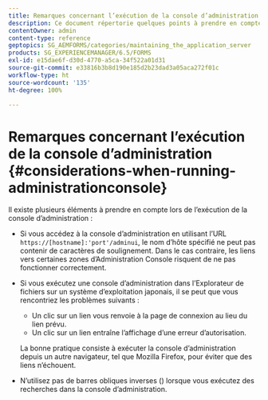 ```yaml
---
title: Remarques concernant l’exécution de la console d’administration
description: Ce document répertorie quelques points à prendre en compte lors de l’exécution de la console d’administration.
contentOwner: admin
content-type: reference
geptopics: SG_AEMFORMS/categories/maintaining_the_application_server
products: SG_EXPERIENCEMANAGER/6.5/FORMS
exl-id: e15dae6f-d30d-4770-a5ca-34f522a01d31
source-git-commit: e33816b3b8d190e185d2b23dad3a05aca272f01c
workflow-type: ht
source-wordcount: '135'
ht-degree: 100%

---
```


# Remarques concernant l’exécution de la console d’administration {#considerations-when-running-administrationconsole}

Il existe plusieurs éléments à prendre en compte lors de l’exécution de la console d’administration :

* Si vous accédez à la console d’administration en utilisant l’URL `https://[hostname]:'port'/adminui`, le nom d’hôte spécifié ne peut pas contenir de caractères de soulignement. Dans le cas contraire, les liens vers certaines zones d’Administration Console risquent de ne pas fonctionner correctement.
* Si vous exécutez une console d’administration dans l’Explorateur de fichiers sur un système d’exploitation japonais, il se peut que vous rencontriez les problèmes suivants :

   * Un clic sur un lien vous renvoie à la page de connexion au lieu du lien prévu.
   * Un clic sur un lien entraîne l’affichage d’une erreur d’autorisation.

  La bonne pratique consiste à exécuter la console d’administration depuis un autre navigateur, tel que Mozilla Firefox, pour éviter que des liens n’échouent.

* N’utilisez pas de barres obliques inverses (\) lorsque vous exécutez des recherches dans la console d’administration.
